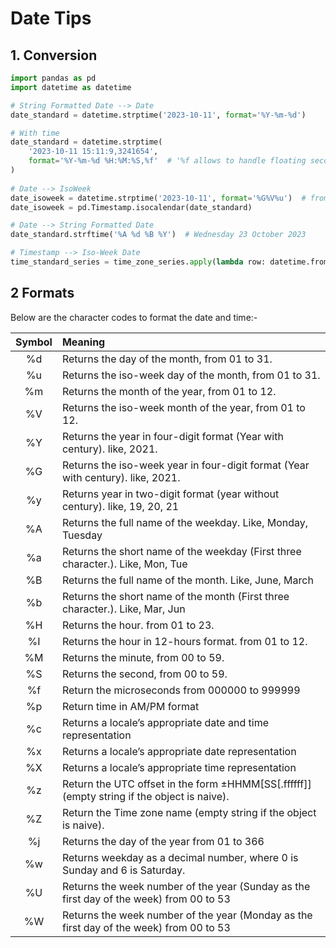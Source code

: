 # Date Tips

## 1. Conversion
```python
import pandas as pd
import datetime as datetime 

# String Formatted Date --> Date
date_standard = datetime.strptime('2023-10-11', format='%Y-%m-%d')

# With time
date_standard = datetime.strptime(
    '2023-10-11 15:11:9,3241654',
    format='%Y-%m-%d %H:%M:%S,%f'  # '%f allows to handle floating seconds'
) 
 
# Date --> IsoWeek
date_isoweek = datetime.strptime('2023-10-11', format='%G%V%u')  # from Python 3.6
date_isoweek = pd.Timestamp.isocalendar(date_standard)

# Date --> String Formatted Date
date_standard.strftime('%A %d %B %Y')  # Wednesday 23 October 2023

# Timestamp --> Iso-Week Date
time_standard_series = time_zone_series.apply(lambda row: datetime.fromisoformat(row))
```

## 2 Formats
Below are the character codes to format the date and time:-

|Symbol| Meaning                                                                                    |
|:----:|:-------------------------------------------------------------------------------------------|
| %d   |Returns the day of the month, from 01 to 31.                                                |
| %u   |Returns the iso-week day of the month, from 01 to 31.                                       |
| %m   |Returns the month of the year, from 01 to 12.                                               |
| %V   |Returns the iso-week month of the year, from 01 to 12.                                      |
| %Y   |Returns the year in four-digit format (Year with century). like, 2021.                      |
| %G   |Returns the iso-week year in four-digit format (Year with century). like, 2021.             |
| %y   |Returns year in two-digit format (year without century). like, 19, 20, 21                   |
| %A   |Returns the full name of the weekday. Like, Monday, Tuesday                                 |
| %a   |Returns the short name of the weekday (First three character.). Like, Mon, Tue              |
| %B   |Returns the full name of the month. Like, June, March                                       |
| %b   |Returns the short name of the month (First three character.). Like, Mar, Jun                |
| %H   |Returns the hour. from 01 to 23.                                                            |
| %I   |Returns the hour in 12-hours format. from 01 to 12.                                         |
| %M   |Returns the minute, from 00 to 59.                                                          |
| %S   |Returns the second, from 00 to 59.                                                          |
| %f   |Return the microseconds from 000000 to 999999                                               |
| %p   |Return time in AM/PM format                                                                 |
| %c   |Returns a locale’s appropriate date and time representation                                 |
| %x   |Returns a locale’s appropriate date representation                                          |
| %X   |Returns a locale’s appropriate time representation                                          |
| %z   |Return the UTC offset in the form ±HHMM[SS[.ffffff]] (empty string if the object is naive). |
| %Z   |Return the Time zone name (empty string if the object is naive).                            |
| %j   |Returns the day of the year from 01 to 366                                                  |
| %w   |Returns weekday as a decimal number, where 0 is Sunday and 6 is Saturday.                   |
| %U   |Returns the week number of the year (Sunday as the first day of the week) from 00 to 53     |
| %W   |Returns the week number of the year (Monday as the first day of the week) from 00 to 53     |
